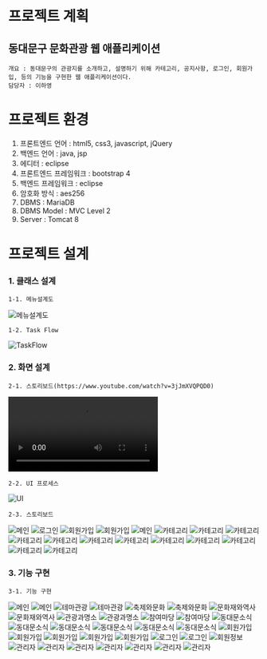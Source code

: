 
# 프로젝트 계획
## 동대문구 문화관광 웹 애플리케이션
    개요 : 동대문구의 관광지를 소개하고, 설명하기 위해 카테고리, 공지사항, 로그인, 회원가입, 등의 기능을 구현한 웹 애플리케이션이다.
    담당자 : 이하영

# 프로젝트 환경
1. 프론트엔드 언어 : html5, css3, javascript, jQuery
2. 백엔드 언어 : java, jsp
3. 에디터 : eclipse
4. 프론트엔드 프레임워크 : bootstrap 4
5. 백엔드 프레임워크 : eclipse
6. 암호화 방식 : aes256
7. DBMS : MariaDB
8. DBMS Model : MVC Level 2
9. Server : Tomcat 8

# 프로젝트 설계
### 1. 클래스 설계
    1-1. 메뉴설계도
![메뉴설계도](./img/0.png "동대문구_메뉴설계도")

	1-2. Task Flow
![TaskFlow](./img/taskflow.PNG "Task_Flow")

### 2. 화면 설계
	2-1. 스토리보드(https://www.youtube.com/watch?v=3jJmXVQPQD0)
![스토리보드](./img/vdo/1.mp4 "스토리보드")
    
    2-2. UI 프로세스
![UI](./img/UI.png "UI 프로세스")

	2-3. 스토리보드
![메인](./img/001.PNG "메인")
![로그인](./img/002.PNG "로그인")
![회원가입](./img/003.PNG "회원가입(약관동의)")
![회원가입](./img/004.PNG "회원가입(가입양식)")
![메인](./img/005.PNG "메인(로그인)")
![카테고리](./img/006.PNG "테마관광")
![카테고리](./img/007.PNG "테마관광(세부)")
![카테고리](./img/008.PNG "축제와문화")
![카테고리](./img/009.PNG "축제와문화(세부)")
![카테고리](./img/010.PNG "문화재와역사")
![카테고리](./img/011.PNG "문화재와역사(세부)")
![카테고리](./img/012.PNG "관광과명소")
![카테고리](./img/013.PNG "관광과명소(세부)")
![카테고리](./img/014.PNG "참여마당")
![카테고리](./img/015.PNG "참여마당(세부)")
![카테고리](./img/016.PNG "공지사항")
![카테고리](./img/017.PNG "공지사항(세부)")

### 3. 기능 구현
	3-1. 기능 구현
![메인](./img/1.png "메인")
![메인](./img/2.png "카테고리")
![테마관광](./img/3.png "카테고리(테마관광)")
![테마관광](./img/4.png "상세(테마관광)")
![축제와문화](./img/5.png "카테고리(축제와문화)")
![축제와문화](./img/6.png "상세(축제와문화)")
![문화재와역사](./img/7.png "카테고리(문화재와역사)")
![문화재와역사](./img/8.png "상세(문화재와역사)")
![관광과명소](./img/9.png "카테고리(관광과명소)")
![관광과명소](./img/10.png "상세(관광과명소)")
![참여마당](./img/11.png "카테고리(참여마당)")
![참여마당](./img/12.png "상세(참여마당)")
![동대문소식](./img/13.png "공지사항목록")
![동대문소식](./img/14.png "공지사항상세")
![동대문소식](./img/15.png "공지사항수정")
![동대문소식](./img/16.png "QnA목록")
![동대문소식](./img/17.png "QnA작성")
![동대문소식](./img/18.png "이용후기목록")
![회원가입](./img/19.png "가입약관")
![회원가입](./img/20.png "가입양식")
![회원가입](./img/21.png "가입양식(아이디입력)")
![회원가입](./img/22.png "가입양식(아이디사용중)")
![회원가입](./img/23.png "가입양식(아이디사용가능)")
![로그인](./img/24.png "메인(로그인)")
![로그인](./img/25.png "메인(로그인)")
![회원정보](./img/26.png "회원정보")
![관리자](./img/27.png "관리자페이지")
![관리자](./img/28.png "관리자페이지(회원목록)")
![관리자](./img/29.pn "관리자페이지(장소목록)")
![관리자](./img/30.png "관리자페이지(이용후기목록)")
![관리자](./img/31.png "관리자페이지(투어등록)")
![관리자](./img/32.png "관리자페이지(투어등록(카테고리선택))")
![관리자](./img/33.png "관리자페이지(투어등록(사진등록))")
